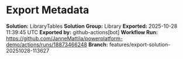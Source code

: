 # Export Metadata

**Solution:** LibraryTables
**Solution Group:** Library
**Exported:** 2025-10-28 11:39:45 UTC
**Exported by:** github-actions[bot]
**Workflow Run:** https://github.com/JanneMattila/powerplatform-demo/actions/runs/18873466248
**Branch:** features/export-solution-20251028-113627
